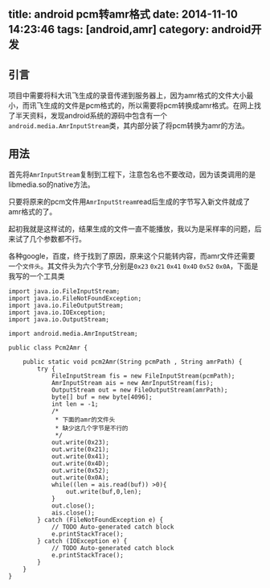 title: android pcm转amr格式
date: 2014-11-10 14:23:46
tags: [android,amr]
category: android开发
---
## 引言
项目中需要将科大讯飞生成的录音传递到服务器上，因为amr格式的文件大小最小，而讯飞生成的文件是pcm格式的，所以需要将pcm转换成amr格式。在网上找了半天资料，发现android系统的源码中包含有一个`android.media.AmrInputStream`类，其内部分装了将pcm转换为amr的方法。

## 用法
首先将`AmrInputStream`复制到工程下，注意包名也不要改动，因为该类调用的是libmedia.so的native方法。

只要将原来的pcm文件用`AmrInputStream`read后生成的字节写入新文件就成了amr格式的了。

起初我就是这样试的，结果生成的文件一直不能播放，我以为是采样率的问题，后来试了几个参数都不行。

各种google，百度，终于找到了原因，原来这个只能转内容，而amr文件还需要一个`文件头`。其文件头为六个字节,分别是`0x23` `0x21` `0x41` `0x4D` `0x52` `0x0A`，下面是我写的一个工具类

```
import java.io.FileInputStream;
import java.io.FileNotFoundException;
import java.io.FileOutputStream;
import java.io.IOException;
import java.io.OutputStream;

import android.media.AmrInputStream;

public class Pcm2Amr {
	
	public static void pcm2Amr(String pcmPath , String amrPath) {
		try {
			FileInputStream fis = new FileInputStream(pcmPath);
			AmrInputStream ais = new AmrInputStream(fis);
			OutputStream out = new FileOutputStream(amrPath);
			byte[] buf = new byte[4096];
			int len = -1;
			/*
			 * 下面的amr的文件头
			 * 缺少这几个字节是不行的
			 */
	        out.write(0x23);
	        out.write(0x21);
	        out.write(0x41);
	        out.write(0x4D);
	        out.write(0x52);
	        out.write(0x0A);   
			while((len = ais.read(buf)) >0){
				out.write(buf,0,len);
			}
			out.close();
			ais.close();
		} catch (FileNotFoundException e) {
			// TODO Auto-generated catch block
			e.printStackTrace();
		} catch (IOException e) {
			// TODO Auto-generated catch block
			e.printStackTrace();
		}		
	}
}

```